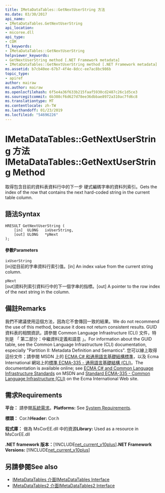 ```yaml
---
title: IMetaDataTables::GetNextUserString 方法
ms.date: 03/30/2017
api_name:
- IMetaDataTables.GetNextUserString
api_location:
- mscoree.dll
api_type:
- COM
f1_keywords:
- IMetaDataTables::GetNextUserString
helpviewer_keywords:
- GetNextUserString method [.NET Framework metadata]
- IMetaDataTables::GetNextUserString method [.NET Framework metadata]
ms.assetid: b7cb40ee-67b7-4f4e-8dcc-ee7ac8bc986b
topic_type:
- apiref
author: mairaw
ms.author: mairaw
ms.openlocfilehash: 6f5e4a36f633b215faaf5930cd2487c26c1d5ce3
ms.sourcegitcommit: 6b308cf6d627d78ee36dbbae8972a310ac7fd6c8
ms.translationtype: MT
ms.contentlocale: zh-TW
ms.lasthandoff: 01/23/2019
ms.locfileid: "54696226"
---
```

# <a name="imetadatatablesgetnextuserstring-method"></a><span data-ttu-id="50991-102">IMetaDataTables::GetNextUserString 方法</span><span class="sxs-lookup"><span data-stu-id="50991-102">IMetaDataTables::GetNextUserString Method</span></span>
<span data-ttu-id="50991-103">取得包含目前的資料表資料行中的下一步 硬式編碼字串的資料列索引。</span><span class="sxs-lookup"><span data-stu-id="50991-103">Gets the index of the row that contains the next hard-coded string in the current table column.</span></span>  
  
## <a name="syntax"></a><span data-ttu-id="50991-104">語法</span><span class="sxs-lookup"><span data-stu-id="50991-104">Syntax</span></span>  
  
```  
HRESULT GetNextUserString (  
    [in]  ULONG   ixUserString,  
    [out] ULONG   *pNext  
);  
```  
  
#### <a name="parameters"></a><span data-ttu-id="50991-105">參數</span><span class="sxs-lookup"><span data-stu-id="50991-105">Parameters</span></span>  
 `ixUserString`  
 <span data-ttu-id="50991-106">[in]從目前的字串資料行索引值。</span><span class="sxs-lookup"><span data-stu-id="50991-106">[in] An index value from the current string column.</span></span>  
  
 `pNext`  
 <span data-ttu-id="50991-107">[out]資料列索引資料行中的下一個字串的指標。</span><span class="sxs-lookup"><span data-stu-id="50991-107">[out] A pointer to the row index of the next string in the column.</span></span>  
  
## <a name="remarks"></a><span data-ttu-id="50991-108">備註</span><span class="sxs-lookup"><span data-stu-id="50991-108">Remarks</span></span>  
 <span data-ttu-id="50991-109">我們不建議使用這個方法，因為它不會傳回一致的結果。</span><span class="sxs-lookup"><span data-stu-id="50991-109">We do not recommend the use of this method, because it does not return consistent results.</span></span> <span data-ttu-id="50991-110">GUID 資料表的相關資訊，請參閱 Common Language Infrastructure (CLI) 文件，特別是 「 第二部分：中繼資料定義和語意 」。</span><span class="sxs-lookup"><span data-stu-id="50991-110">For information about the GUID table, see the Common Language Infrastructure (CLI) documentation, especially "Partition II: Metadata Definition and Semantics".</span></span> <span data-ttu-id="50991-111">您可以線上取得這份文件；請參閱 MSDN 上的 [ECMA C# 和通用語言基礎結構標準](https://go.microsoft.com/fwlink/?LinkID=99212)，以及 Ecma International 網站上的[標準 ECMA-335 - 通用語言基礎結構 (CLI)](https://go.microsoft.com/fwlink/?LinkID=65552)。</span><span class="sxs-lookup"><span data-stu-id="50991-111">The documentation is available online; see [ECMA C# and Common Language Infrastructure Standards](https://go.microsoft.com/fwlink/?LinkID=99212) on MSDN and [Standard ECMA-335 - Common Language Infrastructure (CLI)](https://go.microsoft.com/fwlink/?LinkID=65552) on the Ecma International Web site.</span></span>  
  
## <a name="requirements"></a><span data-ttu-id="50991-112">需求</span><span class="sxs-lookup"><span data-stu-id="50991-112">Requirements</span></span>  
 <span data-ttu-id="50991-113">**平台：** 請參閱[系統需求](../../../../docs/framework/get-started/system-requirements.md)。</span><span class="sxs-lookup"><span data-stu-id="50991-113">**Platforms:** See [System Requirements](../../../../docs/framework/get-started/system-requirements.md).</span></span>  
  
 <span data-ttu-id="50991-114">**標頭：** Cor.h</span><span class="sxs-lookup"><span data-stu-id="50991-114">**Header:** Cor.h</span></span>  
  
 <span data-ttu-id="50991-115">**程式庫：** 做為 MsCorEE.dll 中的資源</span><span class="sxs-lookup"><span data-stu-id="50991-115">**Library:** Used as a resource in MsCorEE.dll</span></span>  
  
 <span data-ttu-id="50991-116">**.NET framework 版本：**[!INCLUDE[net_current_v10plus](../../../../includes/net-current-v10plus-md.md)]</span><span class="sxs-lookup"><span data-stu-id="50991-116">**.NET Framework Versions:** [!INCLUDE[net_current_v10plus](../../../../includes/net-current-v10plus-md.md)]</span></span>  
  
## <a name="see-also"></a><span data-ttu-id="50991-117">另請參閱</span><span class="sxs-lookup"><span data-stu-id="50991-117">See also</span></span>
- [<span data-ttu-id="50991-118">IMetaDataTables 介面</span><span class="sxs-lookup"><span data-stu-id="50991-118">IMetaDataTables Interface</span></span>](../../../../docs/framework/unmanaged-api/metadata/imetadatatables-interface.md)
- [<span data-ttu-id="50991-119">IMetaDataTables2 介面</span><span class="sxs-lookup"><span data-stu-id="50991-119">IMetaDataTables2 Interface</span></span>](../../../../docs/framework/unmanaged-api/metadata/imetadatatables2-interface.md)
